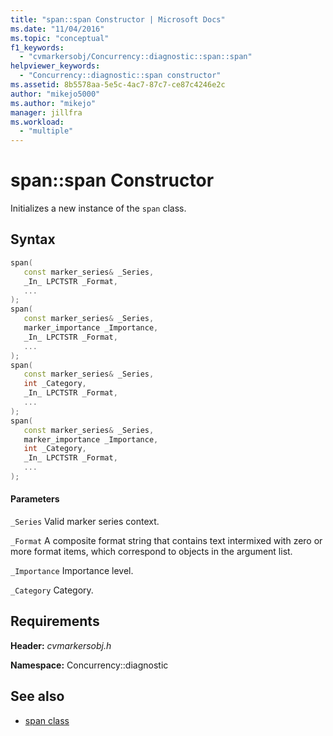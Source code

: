 ```yaml
---
title: "span::span Constructor | Microsoft Docs"
ms.date: "11/04/2016"
ms.topic: "conceptual"
f1_keywords:
  - "cvmarkersobj/Concurrency::diagnostic::span::span"
helpviewer_keywords:
  - "Concurrency::diagnostic::span constructor"
ms.assetid: 8b5578aa-5e5c-4ac7-87c7-ce87c4246e2c
author: "mikejo5000"
ms.author: "mikejo"
manager: jillfra
ms.workload:
  - "multiple"
---
```


# span::span Constructor

Initializes a new instance of the `span` class.

## Syntax

```cpp
span(
   const marker_series& _Series,
   _In_ LPCTSTR _Format,
   ...
);
span(
   const marker_series& _Series,
   marker_importance _Importance,
   _In_ LPCTSTR _Format,
   ...
);
span(
   const marker_series& _Series,
   int _Category,
   _In_ LPCTSTR _Format,
   ...
);
span(
   const marker_series& _Series,
   marker_importance _Importance,
   int _Category,
   _In_ LPCTSTR _Format,
   ...
);
```

#### Parameters

`_Series`
Valid marker series context.

`_Format`
A composite format string that contains text intermixed with zero or more format items, which correspond to objects in the argument list.

`_Importance`
Importance level.

`_Category`
Category.

## Requirements

**Header:** *cvmarkersobj.h*

**Namespace:** Concurrency::diagnostic

## See also

- [span class](../profiling/span-class.md)